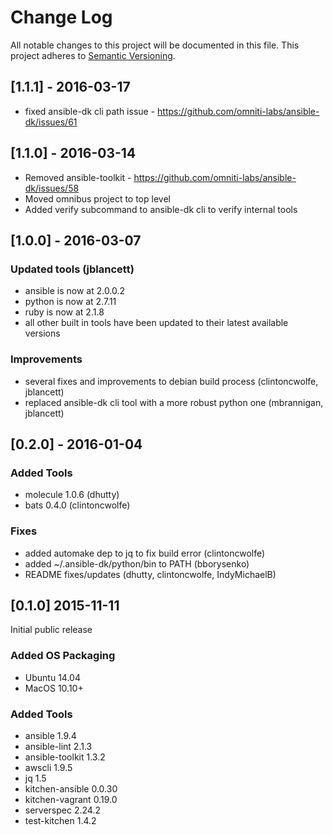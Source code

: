 # Change Log
All notable changes to this project will be documented in this file.
This project adheres to [Semantic Versioning](http://semver.org/).

## [1.1.1] - 2016-03-17

- fixed ansible-dk cli path issue - https://github.com/omniti-labs/ansible-dk/issues/61

## [1.1.0] - 2016-03-14

- Removed ansible-toolkit - https://github.com/omniti-labs/ansible-dk/issues/58
- Moved omnibus project to top level
- Added verify subcommand to ansible-dk cli to verify internal tools

## [1.0.0] - 2016-03-07

### Updated tools (jblancett)
- ansible is now at 2.0.0.2
- python is now at 2.7.11
- ruby is now at 2.1.8
- all other built in tools have been updated to their latest available versions

### Improvements
- several fixes and improvements to debian build process (clintoncwolfe, jblancett)
- replaced ansible-dk cli tool with a more robust python one (mbrannigan, jblancett)

## [0.2.0] - 2016-01-04

### Added Tools
- molecule 1.0.6 (dhutty)
- bats 0.4.0 (clintoncwolfe)

### Fixes
- added automake dep to jq to fix build error (clintoncwolfe)
- added ~/.ansible-dk/python/bin to PATH (bborysenko)
- README fixes/updates (dhutty, clintoncwolfe, IndyMichaelB)

## [0.1.0] 2015-11-11

Initial public release

### Added OS Packaging
- Ubuntu 14.04
- MacOS 10.10+

### Added Tools

- ansible 1.9.4
- ansible-lint 2.1.3
- ansible-toolkit 1.3.2
- awscli 1.9.5
- jq 1.5
- kitchen-ansible 0.0.30
- kitchen-vagrant 0.19.0
- serverspec  2.24.2
- test-kitchen 1.4.2
